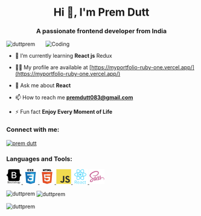 <h1 align="center">Hi 👋, I'm Prem Dutt</h1>
<h3 align="center">A passionate frontend developer from India</h3>
<img align="right" alt="Coding" width="400" src="https://camo.githubusercontent.com/cae12fddd9d6982901d82580bdf321d81fb299141098ca1c2d4891870827bf17/68747470733a2f2f6d69726f2e6d656469756d2e636f6d2f6d61782f313336302f302a37513379765349765f7430696f4a2d5a2e676966">



<p align="left"> <img src="https://komarev.com/ghpvc/?username=duttprem&label=Profile%20views&color=0e75b6&style=flat" alt="duttprem" /> </p>

- 🌱 I’m currently learning **React js** Redux

- 👨‍💻 My profile are available at [https://myportfolio-ruby-one.vercel.app/](https://myportfolio-ruby-one.vercel.app/)

- 💬 Ask me about **React**

- 📫 How to reach me **premdutt083@gmail.com**

- ⚡ Fun fact **Enjoy Every Moment of Life**

<h3 align="left">Connect with me:</h3>
<p align="left">
<a href="https://linkedin.com/in/prem dutt" target="blank"><img align="center" src="https://raw.githubusercontent.com/rahuldkjain/github-profile-readme-generator/master/src/images/icons/Social/linked-in-alt.svg" alt="prem dutt" height="30" width="40" /></a>
</p>

<h3 align="left">Languages and Tools:</h3>
<p align="left"> <a href="https://getbootstrap.com" target="_blank" rel="noreferrer"> <img src="https://raw.githubusercontent.com/devicons/devicon/master/icons/bootstrap/bootstrap-plain-wordmark.svg" alt="bootstrap" width="40" height="40"/> </a> <a href="https://www.w3schools.com/css/" target="_blank" rel="noreferrer"> <img src="https://raw.githubusercontent.com/devicons/devicon/master/icons/css3/css3-original-wordmark.svg" alt="css3" width="40" height="40"/> </a> <a href="https://www.w3.org/html/" target="_blank" rel="noreferrer"> <img src="https://raw.githubusercontent.com/devicons/devicon/master/icons/html5/html5-original-wordmark.svg" alt="html5" width="40" height="40"/> </a> <a href="https://developer.mozilla.org/en-US/docs/Web/JavaScript" target="_blank" rel="noreferrer"> <img src="https://raw.githubusercontent.com/devicons/devicon/master/icons/javascript/javascript-original.svg" alt="javascript" width="40" height="40"/> </a> <a href="https://reactjs.org/" target="_blank" rel="noreferrer"> <img src="https://raw.githubusercontent.com/devicons/devicon/master/icons/react/react-original-wordmark.svg" alt="react" width="40" height="40"/> </a> <a href="https://sass-lang.com" target="_blank" rel="noreferrer"> <img src="https://raw.githubusercontent.com/devicons/devicon/master/icons/sass/sass-original.svg" alt="sass" width="40" height="40"/> </a> </p>

<p><img align="left" src="https://github-readme-stats.vercel.app/api/top-langs?username=duttprem&show_icons=true&locale=en&layout=compact" alt="duttprem" /></p>

<p>&nbsp;<img align="center" src="https://github-readme-stats.vercel.app/api?username=duttprem&show_icons=true&locale=en" alt="duttprem" /></p>

<p><img align="center" src="https://github-readme-streak-stats.herokuapp.com/?user=duttprem&" alt="duttprem" /></p>

